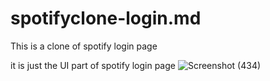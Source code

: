 # spotifyclone-login.md
This is a clone of spotify login page

it is just the UI part of spotify login page
![Screenshot (434)](https://user-images.githubusercontent.com/114985411/219487653-b294d991-b466-4132-bcfa-04bce32f288d.png)
